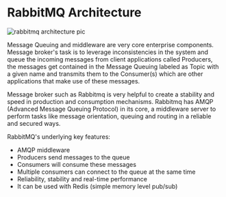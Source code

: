 # **RabbitMQ  Architecture**

![rabbitmq architecture pic](https://raw.githubusercontent.com/hovig/rabbitmq-nodejs/master/docs/rabbitmq%20architecture.png)


Message Queuing and middleware are very core enterprise components. Message broker's task is to leverage inconsistencies in the system and queue the incoming messages from client applications called Producers, the messages get contained in the Message Queuing labeled as Topic with a given name and transmits them to the Consumer(s) which are other applications that make use of these messages. 

 

Message broker such as Rabbitmq is very helpful to create a stability and speed in production and consumption mechanisms. Rabbitmq has AMQP (Advanced Message Queuing Protocol) in its core, a middleware server to perform tasks like message orientation, queuing and routing in a reliable and secured ways.  

 

RabbitMQ's underlying key features: 

* AMQP middleware 
* Producers send messages to the queue 
* Consumers will consume these messages 
* Multiple consumers can connect to the queue at the same time 
* Reliability, stability and real-time performance 
* It can be used with Redis (simple memory level pub/sub) 
